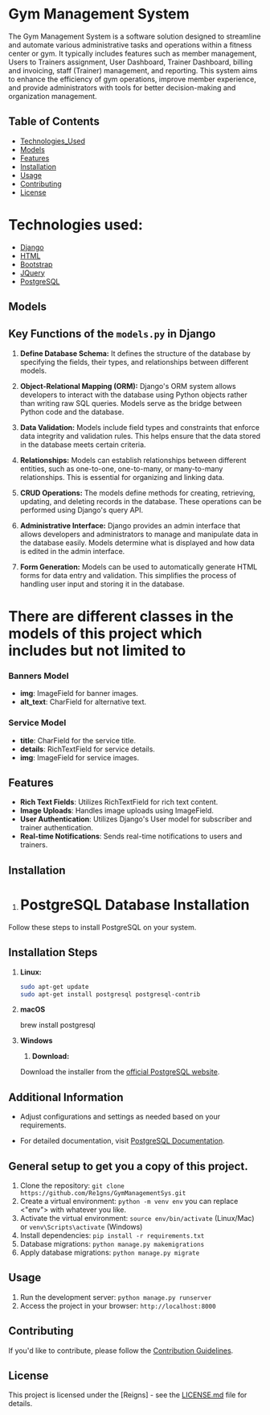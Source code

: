 # Gym Management System
The Gym Management System is a software solution designed to streamline and automate various administrative tasks and operations within a fitness center or gym. It typically includes features such as member management, Users to Trainers assignment, User Dashboard, Trainer Dashboard, billing and invoicing, staff (Trainer) management, and reporting. This system aims to enhance the efficiency of gym operations, improve member experience, and provide administrators with tools for better decision-making and organization management.

## Table of Contents

- [Technologies_Used](#technologies-used)
- [Models](#models)
- [Features](#features)
- [Installation](#installation)
- [Usage](#usage)
- [Contributing](#contributing)
- [License](#license)


# Technologies used:

- [Django](#django)
- [HTML](#HTML5)
- [Bootstrap](#Bootstrap5x)
- [JQuery](#jquery)
- [PostgreSQL](#Database)


## Models

## Key Functions of the `models.py` in Django

1. **Define Database Schema:** It defines the structure of the database by specifying the fields, their types, and relationships between different models.

2. **Object-Relational Mapping (ORM):** Django's ORM system allows developers to interact with the database using Python objects rather than writing raw SQL queries. Models serve as the bridge between Python code and the database.

3. **Data Validation:** Models include field types and constraints that enforce data integrity and validation rules. This helps ensure that the data stored in the database meets certain criteria.

4. **Relationships:** Models can establish relationships between different entities, such as one-to-one, one-to-many, or many-to-many relationships. This is essential for organizing and linking data.

5. **CRUD Operations:** The models define methods for creating, retrieving, updating, and deleting records in the database. These operations can be performed using Django's query API.

6. **Administrative Interface:** Django provides an admin interface that allows developers and administrators to manage and manipulate data in the database easily. Models determine what is displayed and how data is edited in the admin interface.

7. **Form Generation:** Models can be used to automatically generate HTML forms for data entry and validation. This simplifies the process of handling user input and storing it in the database.

# There are different classes in the models of this project which includes but not limited to
### Banners Model

- **img**: ImageField for banner images.
- **alt_text**: CharField for alternative text.

### Service Model

- **title**: CharField for the service title.
- **details**: RichTextField for service details.
- **img**: ImageField for service images.


## Features

- **Rich Text Fields**: Utilizes RichTextField for rich text content.
- **Image Uploads**: Handles image uploads using ImageField.
- **User Authentication**: Utilizes Django's User model for subscriber and trainer authentication.
- **Real-time Notifications**: Sends real-time notifications to users and trainers.

## Installation

1. # PostgreSQL Database Installation

Follow these steps to install PostgreSQL on your system.

## Installation Steps

1. **Linux:**

   ```bash
   sudo apt-get update
   sudo apt-get install postgresql postgresql-contrib

2. **macOS**

    brew install postgresql

3. **Windows**
    1. **Download:**

   Download the installer from the [official PostgreSQL website](https://www.postgresql.org/download/windows/).

## Additional Information

- Adjust configurations and settings as needed based on your requirements.

- For detailed documentation, visit [PostgreSQL Documentation](https://www.postgresql.org/docs/).
##


## General setup to get you a copy of this project.

1. Clone the repository: `git clone https://github.com/Re1gns/GymManagementSys.git`
2. Create a virtual environment: `python -m venv env` you can replace <"env"> with whatever you like.
3. Activate the virtual environment: `source env/bin/activate` (Linux/Mac) or `venv\Scripts\activate` (Windows)
4. Install dependencies: `pip install -r requirements.txt`
5. Database migrations: `python manage.py makemigrations` 
6. Apply database migrations: `python manage.py migrate`

## Usage

1. Run the development server: `python manage.py runserver`
2. Access the project in your browser: `http://localhost:8000`


## Contributing

If you'd like to contribute, please follow the [Contribution Guidelines](CONTRIBUTING.md).

## License

This project is licensed under the [Reigns] - see the [LICENSE.md](LICENSE.md) file for details.
